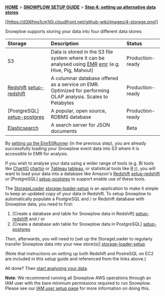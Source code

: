 <a name="top" />

[**HOME**](Home) > [**SNOWPLOW SETUP GUIDE**](Setting-up-Snowplow) > [**Step 4: setting up alternative data stores**](Setting-up-alternative-data-stores)

[[https://d3i6fms1cm1j0i.cloudfront.net/github-wiki/images/4-storage.png]] 

Snowplow supports storing your data into four different data stores:

| **Storage**               | **Description**                                     | **Status**       |
|:--------------------------|:----------------------------------------------------|:-----------------|
| S3                        | Data is stored in the S3 file system where it can be analysed using [EMR] [emr] (e.g. Hive, Pig, Mahout) | Production-ready |
| [Redshift] [setup-redshift]| A columnar database offered as a service on EMR. Optimized for performing OLAP analysis. Scales to Petabytes | Production-ready |
| [PostgreSQL] [setup-postgres]| A popular, open source, RDBMS database              | Production-ready | 
| [Elasticsearch][setup-elasticsearch] | A search server for JSON documents          | Beta

By [setting up the EmrEtlRunner](setting-up-EmrEtlRunner) (in the previous step), you are already successfully loading your Snowplow event data into S3 where it is accessible to EMR for analysis.

If you wish to analyse your data using a wider range of tools (e.g. BI tools like [ChartIO] [chartio] or [Tableau] [tableau], or statistical tools like [R] [r]), you will want to load your data into a database like Amazon's [Redshift] [setup-redshift] or [PostgreSQL] [setup-postgres] to support enable use of these tools.

The [StorageLoader] [storage-loader-setup] is an application to make it simple to keep an updated copy of your data in Redshift. To setup Snowplow to automatically populate a PostgreSQL and / or Redshift database with Snowplow data, you need to first:

1. [Create a database and table for Snowplow data in Redshift] [setup-redshift] and / or
2. [Create a database adn table for Snowplow data in PostgreSQL] [setup-postgres]

*Then*, afterwards, you will need to [set up the StorageLoader to regularly transfer Snowplow data into your new store(s)] [storage-loader-setup]

(Note that instructions on setting up both Redshift and PostreSQL on EC2 are included in this setup guide and referenced from the links above.)

All done? Then [start analysing your data][analyse].

**Note**: We recommend running all Snowplow AWS operations through an IAM user with the bare minimum permissions required to run Snowplow. Please see our [IAM user setup page](IAM-setup) for more information on doing this.

[emr]: http://aws.amazon.com/elasticmapreduce/
[infobright]: http://www.infobright.org/
[redshift]: http://aws.amazon.com/redshift/
[skydb]: http://skydb.io/
[chartio]: http://chartio.com/
[storageloader]: https://github.com/snowplow/snowplow/tree/master/4-storage/storage-loader
[setup-redshift]: setting-up-redshift
[setup-infobright]: Setting-up-Infobright
[storage-loader-setup]: 1-Installing-the-StorageLoader
[tableau]: http://www.tableausoftware.com/
[analyse]: Setting-up-Snowplow#step5
[r]: http://www.r-project.org/
[setup-postgres]: Setting-up-PostgreSQL
[setup-elasticsearch]: kinesis-elasticsearch-sink-setup
